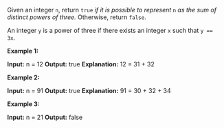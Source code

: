 Given an integer  `n`, return  `true`  _if it is possible to represent_ `n` _as the sum of distinct powers of three._  Otherwise, return  `false`.

An integer  `y`  is a power of three if there exists an integer  `x`  such that  `y == 3x`.

**Example 1:**

**Input:** n = 12
**Output:** true
**Explanation:** 12 = 31 + 32

**Example 2:**

**Input:** n = 91
**Output:** true
**Explanation:** 91 = 30 + 32 + 34

**Example 3:**

**Input:** n = 21
**Output:** false
